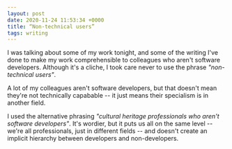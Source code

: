 ```yaml
---
layout: post
date: 2020-11-24 11:53:34 +0000
title: “Non-technical users”
tags: writing
---
```


I was talking about some of my work tonight, and some of the writing I've done to make my work comprehensible to colleagues who aren't software developers.
Although it's a cliche, I took care never to use the phrase *"non-technical users"*.

A lot of my colleagues aren't software developers, but that doesn't mean they're not technically capabable -- it just means their specialism is in another field.

I used the alternative phrasing *"cultural heritage professionals who aren't software developers"*.
It's wordier, but it puts us all on the same level -- we're all professionals, just in different fields -- and doesn't create an implicit hierarchy between developers and non-developers.
